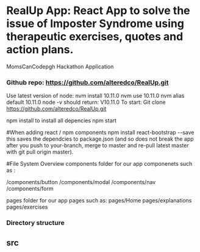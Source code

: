 # RealUp App: React App to solve the issue of Imposter Syndrome using therapeutic exercises, quotes and action plans.
MomsCanCodepgh Hackathon Application

### Github repo: https://github.com/alteredco/RealUp.git
Use latest version of node:
nvm install 10.11.0
nvm use 10.11.0
nvm alias default 10.11.0
node -v
should return: V10.11.0
To start:
Git clone https://github.com/alteredco/RealUp.git

npm install to install all depencies
npm start

#When adding react / npm components
npm install react-bootstrap --save
this saves the dependcies to package.json (and so does not break the app after you push to your-branch, merge to master and re-pull latest master with git pull origin master).

#File System Overview
components folder for our app componenets such as :

/components/button
/components/modal
/components/nav
/components/form

pages folder for our app pages such as:
pages/Home
pages/explanations
pages/exercises


### Directory structure
src
----